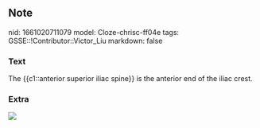 ## Note
nid: 1661020711079
model: Cloze-chrisc-ff04e
tags: GSSE::!Contributor::Victor_Liu
markdown: false

### Text
The {{c1::anterior superior iliac spine}} is the anterior end of the iliac crest.

### Extra
<div><img src=
"paste-9e150b51337ec5caf9ccdb7f935805d75e35b6c5.jpg"></div>

